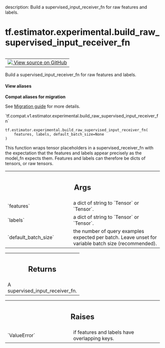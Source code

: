 description: Build a supervised_input_receiver_fn for raw features and labels.

<div itemscope itemtype="http://developers.google.com/ReferenceObject">
<meta itemprop="name" content="tf.estimator.experimental.build_raw_supervised_input_receiver_fn" />
<meta itemprop="path" content="Stable" />
</div>

# tf.estimator.experimental.build_raw_supervised_input_receiver_fn

<!-- Insert buttons and diff -->

<table class="tfo-notebook-buttons tfo-api nocontent" align="left">
<td>
  <a target="_blank" href="https://github.com/tensorflow/estimator/tree/master/tensorflow_estimator/python/estimator/export/export.py#L380-L441">
    <img src="https://www.tensorflow.org/images/GitHub-Mark-32px.png" />
    View source on GitHub
  </a>
</td>
</table>



Build a supervised_input_receiver_fn for raw features and labels.

<section class="expandable">
  <h4 class="showalways">View aliases</h4>
  <p>
<b>Compat aliases for migration</b>
<p>See
<a href="https://www.tensorflow.org/guide/migrate">Migration guide</a> for
more details.</p>
<p>`tf.compat.v1.estimator.experimental.build_raw_supervised_input_receiver_fn`</p>
</p>
</section>

<pre class="devsite-click-to-copy prettyprint lang-py tfo-signature-link">
<code>tf.estimator.experimental.build_raw_supervised_input_receiver_fn(
    features, labels, default_batch_size=None
)
</code></pre>



<!-- Placeholder for "Used in" -->

This function wraps tensor placeholders in a supervised_receiver_fn
with the expectation that the features and labels appear precisely as
the model_fn expects them. Features and labels can therefore be dicts of
tensors, or raw tensors.

<!-- Tabular view -->
 <table class="responsive fixed orange">
<colgroup><col width="214px"><col></colgroup>
<tr><th colspan="2"><h2 class="add-link">Args</h2></th></tr>

<tr>
<td>
`features`
</td>
<td>
a dict of string to `Tensor` or `Tensor`.
</td>
</tr><tr>
<td>
`labels`
</td>
<td>
a dict of string to `Tensor` or `Tensor`.
</td>
</tr><tr>
<td>
`default_batch_size`
</td>
<td>
the number of query examples expected per batch. Leave
unset for variable batch size (recommended).
</td>
</tr>
</table>



<!-- Tabular view -->
 <table class="responsive fixed orange">
<colgroup><col width="214px"><col></colgroup>
<tr><th colspan="2"><h2 class="add-link">Returns</h2></th></tr>
<tr class="alt">
<td colspan="2">
A supervised_input_receiver_fn.
</td>
</tr>

</table>



<!-- Tabular view -->
 <table class="responsive fixed orange">
<colgroup><col width="214px"><col></colgroup>
<tr><th colspan="2"><h2 class="add-link">Raises</h2></th></tr>

<tr>
<td>
`ValueError`
</td>
<td>
if features and labels have overlapping keys.
</td>
</tr>
</table>

